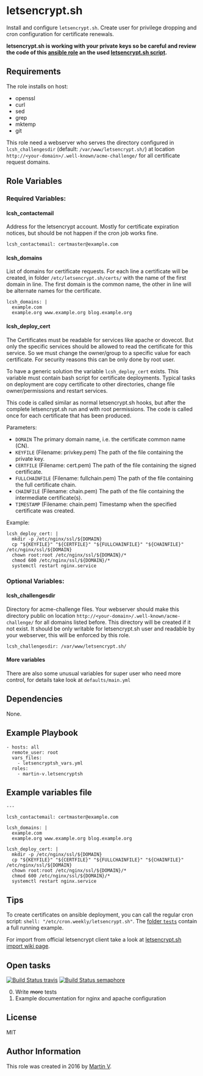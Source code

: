letsencrypt.sh
==============

Install and configure `letsencrypt.sh`. Create user for privilege dropping
and cron configuration for certificate renewals.


**letsencrypt.sh is working with your private keys so be careful and review
the code of this [ansible role](https://github.com/martin-v/ansible-letsencryptsh)
an the used [letsencrypt.sh script](https://github.com/lukas2511/letsencrypt.sh/blob/afabfff06e2dece1772ed788ac41ca0d297ab49b/letsencrypt.sh).**


Requirements
------------

The role installs on host:

  * openssl
  * curl
  * sed
  * grep
  * mktemp
  * git

This role need a webserver who serves the directory configured in `lcsh_challengesdir`
(default: `/var/www/letsencrypt.sh/`) at location
`http://<your-domain>/.well-known/acme-challenge/` for all certificate
request domains.


Role Variables
--------------

### Required Variables:

#### lcsh_contactemail

Address for the letsencrypt account. Mostly for certificate expiration notices,
but should be not happen if the cron job works fine.

    lcsh_contactemail: certmaster@example.com


#### lcsh_domains

List of domains for certificate requests. For each line a certificate will
be created, in folder `/etc/letsencrypt.sh/certs/` with the name of the first
domain in line. The first domain is the common name, the other in line will
be alternate names for the certificate.

    lcsh_domains: |
      example.com
      example.org www.example.org blog.example.org


#### lcsh_deploy_cert

The Certificates must be readable for services like apache or dovecot.
But only the specific services should be allowed to read the certificate
for this service. So we must change the owner/group to a specific value
for each certificate. For security reasons this can be only done by root
user.

To have a generic solution the variable `lcsh_deploy_cert`
exists. This variable must contain bash script for certificate
deployments. Typical tasks on deployment are copy certificate to other
directories, change file owner/permissions and restart services.

This code is called similar as normal letsencrypt.sh hooks, but after the
complete letsencrypt.sh run and with root permissions. The code is called
once for each certificate that has been produced.

Parameters:

* `DOMAIN`
  The primary domain name, i.e. the certificate common name (CN).
* `KEYFILE` (Filename: privkey.pem)
  The path of the file containing the private key.
* `CERTFILE` (Filename: cert.pem)
  The path of the file containing the signed certificate.
* `FULLCHAINFILE` (Filename: fullchain.pem)
  The path of the file containing the full certificate chain.
* `CHAINFILE` (Filename: chain.pem)
  The path of the file containing the intermediate certificate(s).
* `TIMESTAMP` (Filename: chain.pem)
  Timestamp when the specified certificate was created.

Example:

    lcsh_deploy_cert: |
      mkdir -p /etc/nginx/ssl/${DOMAIN}
      cp "${KEYFILE}" "${CERTFILE}" "${FULLCHAINFILE}" "${CHAINFILE}" /etc/nginx/ssl/${DOMAIN}
      chown root:root /etc/nginx/ssl/${DOMAIN}/*
      chmod 600 /etc/nginx/ssl/${DOMAIN}/*
      systemctl restart nginx.service


### Optional Variables:

#### lcsh_challengesdir

Directory for acme-challenge files. Your webserver should make this directory
public on location `http://<your-domain>/.well-known/acme-challenge/` for all domains listed
before. This directory will be created if it not exist. It should be only
writable for letsencrypt.sh user and readable by your webserver, this will
be enforced by this role.

    lcsh_challengesdir: /var/www/letsencrypt.sh/


#### More variables

There are also some unusual variables for super user who need more control,
for details take look at `defaults/main.yml`


Dependencies
------------

None.


Example Playbook
----------------

    - hosts: all
      remote_user: root
      vars_files:
        - letsencryptsh_vars.yml
      roles:
        - martin-v.letsencryptsh



Example variables file
----------------------

    ---

    lcsh_contactemail: certmaster@example.com

    lcsh_domains: |
      example.com
      example.org www.example.org blog.example.org

    lcsh_deploy_cert: |
      mkdir -p /etc/nginx/ssl/${DOMAIN}
      cp "${KEYFILE}" "${CERTFILE}" "${FULLCHAINFILE}" "${CHAINFILE}" /etc/nginx/ssl/${DOMAIN}
      chown root:root /etc/nginx/ssl/${DOMAIN}/*
      chmod 600 /etc/nginx/ssl/${DOMAIN}/*
      systemctl restart nginx.service


Tips
----

To create certificates on ansible deployment, you can call the regular cron
script: `shell: "/etc/cron.weekly/letsencrypt.sh"`. The
[folder `tests`](https://github.com/martin-v/ansible-letsencryptsh/tree/master/tests)
contain a full running example.


For import from official letsencrypt client take a look at
[letsencrypt.sh import wiki page](https://github.com/lukas2511/letsencrypt.sh/wiki/Import-from-official-letsencrypt-client).


Open tasks
----------

[![Build Status travis](https://travis-ci.org/martin-v/ansible-letsencryptsh.svg?branch=master)](https://travis-ci.org/martin-v/ansible-letsencryptsh)
[![Build Status semaphore](https://semaphoreci.com/api/v1/martin-v/ansible-letsencryptsh/branches/master/badge.svg)](https://semaphoreci.com/martin-v/ansible-letsencryptsh)

0. Write <del>more</del> tests
0. Example documentation for nginx and apache configuration


License
-------

MIT

Author Information
------------------

This role was created in 2016 by [Martin V](https://github.com/martin-v).
